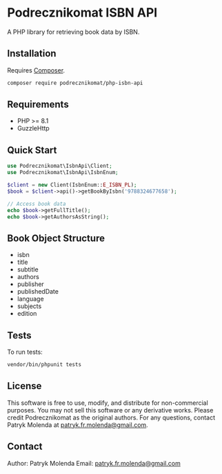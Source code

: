 # Podrecznikomat ISBN API

A PHP library for retrieving book data by ISBN.

## Installation

Requires [Composer](https://getcomposer.org/).

```bash
composer require podrecznikomat/php-isbn-api
```

## Requirements
- PHP >= 8.1
- GuzzleHttp

## Quick Start

```php
use Podrecznikomat\IsbnApi\Client;
use Podrecznikomat\IsbnApi\IsbnEnum;

$client = new Client(IsbnEnum::E_ISBN_PL);
$book = $client->api()->getBookByIsbn('9788324677658');

// Access book data
echo $book->getFullTitle();
echo $book->getAuthorsAsString();
```

## Book Object Structure
- isbn
- title
- subtitle
- authors
- publisher
- publishedDate
- language
- subjects
- edition

## Tests

To run tests:

```bash
vendor/bin/phpunit tests
```

## License

This software is free to use, modify, and distribute for non-commercial purposes. You may not sell this software or any derivative works. Please credit Podrecznikomat as the original authors. For any questions, contact Patryk Molenda at patryk.fr.molenda@gmail.com.

## Contact

Author: Patryk Molenda
Email: patryk.fr.molenda@gmail.com

